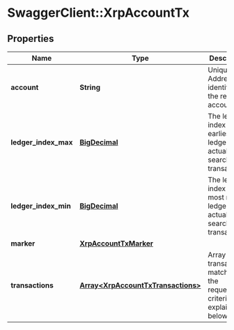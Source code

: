 # SwaggerClient::XrpAccountTx

## Properties
Name | Type | Description | Notes
------------ | ------------- | ------------- | -------------
**account** | **String** | Unique Address identifying the related account. | [optional] 
**ledger_index_max** | [**BigDecimal**](BigDecimal.md) | The ledger index of the earliest ledger actually searched for transactions. | [optional] 
**ledger_index_min** | [**BigDecimal**](BigDecimal.md) | The ledger index of the most recent ledger actually searched for transactions. | [optional] 
**marker** | [**XrpAccountTxMarker**](XrpAccountTxMarker.md) |  | [optional] 
**transactions** | [**Array&lt;XrpAccountTxTransactions&gt;**](XrpAccountTxTransactions.md) | Array of transactions matching the request&#x27;s criteria, as explained below. | [optional] 

